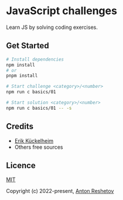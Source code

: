 # JavaScript challenges

Learn JS by solving coding exercises.

## Get Started

```sh
# Install dependencies
npm install
# or
pnpm install

# Start challenge <category>/<number>
npm run c basics/01

# Start solution <category>/<number>
npm run c basics/01 -- -s
```

## Credits
- [Erik Kückelheim](https://www.erik-kueckelheim.com)
- Others free sources

## Licence

[MIT](https://github.com/antonreshetov/js-challenges/blob/master/LICENSE)

Copyright (c) 2022-present, [Anton Reshetov](https://github.com/antonreshetov)